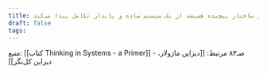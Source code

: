 ```yaml
---
title: سیستم و ساختار پیچیده همیشه از یک سیستم ساده و پایدار تکامل پیدا می‌کند
draft: false
tags:
---
```

منبع: [[کتاب Thinking in Systems - a Primer]] - صـ۸۳
مرتبط: [[دیزاین ماژولار، دیزاین کل‌نگر]]
